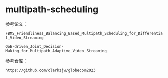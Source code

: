 # multipath-scheduling

参考论文：

`FBMS_Friendliness_Balancing_Based_Multipath_Scheduling_for_Differential_Video_Streaming`

`QoE-driven_Joint_Decision-Making_for_Multipath_Adaptive_Video_Streaming`



参考仓库：

`https://github.com/clarkzjw/globecom2023`



